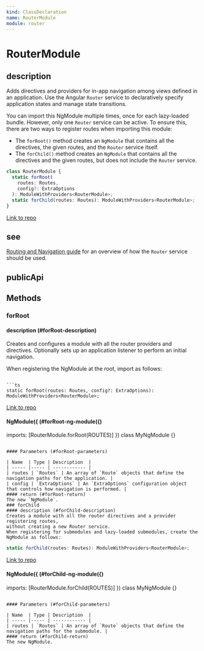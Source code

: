 ```yaml
---
kind: ClassDeclaration
name: RouterModule
module: router
---
```


# RouterModule

## description

Adds directives and providers for in-app navigation among views defined in an application.
Use the Angular `Router` service to declaratively specify application states and manage state
transitions.

You can import this NgModule multiple times, once for each lazy-loaded bundle.
However, only one `Router` service can be active.
To ensure this, there are two ways to register routes when importing this module:

- The `forRoot()` method creates an `NgModule` that contains all the directives, the given
  routes, and the `Router` service itself.
- The `forChild()` method creates an `NgModule` that contains all the directives and the given
  routes, but does not include the `Router` service.

```ts
class RouterModule {
  static forRoot(
    routes: Routes,
    config?: ExtraOptions
  ): ModuleWithProviders<RouterModule>;
  static forChild(routes: Routes): ModuleWithProviders<RouterModule>;
}
```

[Link to repo](https://github.com/timdeschryver/angular/blob/master/packages/router/src/router_module.ts#L94-L174)

## see

[Routing and Navigation guide](guide/router) for an
overview of how the `Router` service should be used.

## publicApi

## Methods

### forRoot

#### description (#forRoot-description)

Creates and configures a module with all the router providers and directives.
Optionally sets up an application listener to perform an initial navigation.

When registering the NgModule at the root, import as follows:

````

```ts
static forRoot(routes: Routes, config?: ExtraOptions): ModuleWithProviders<RouterModule>;
````

[Link to repo](https://github.com/timdeschryver/angular/blob/master/packages/router/src/router_module.ts#L121-L153)

#### NgModule({ (#forRoot-ng-module({)

imports: [RouterModule.forRoot(ROUTES)]
})
class MyNgModule {}

```

#### Parameters (#forRoot-parameters)

| Name  | Type | Description  |
| ----- |----- | ------------ |
| routes | `Routes` | An array of `Route` objects that define the navigation paths for the application. |
| config | `ExtraOptions` | An `ExtraOptions` configuration object that controls how navigation is performed. |
#### return (#forRoot-return)
The new `NgModule`.
### forChild
#### description (#forChild-description)
Creates a module with all the router directives and a provider registering routes,
without creating a new Router service.
When registering for submodules and lazy-loaded submodules, create the NgModule as follows:

```

```ts
static forChild(routes: Routes): ModuleWithProviders<RouterModule>;
```

[Link to repo](https://github.com/timdeschryver/angular/blob/master/packages/router/src/router_module.ts#L171-L173)

#### NgModule({ (#forChild-ng-module({)

imports: [RouterModule.forChild(ROUTES)]
})
class MyNgModule {}

```

#### Parameters (#forChild-parameters)

| Name  | Type | Description  |
| ----- |----- | ------------ |
| routes | `Routes` | An array of `Route` objects that define the navigation paths for the submodule. |
#### return (#forChild-return)
The new NgModule.
```
